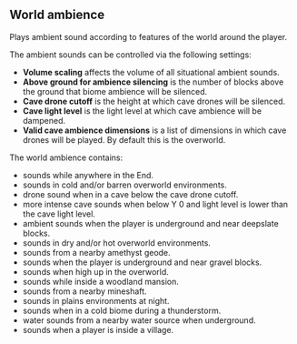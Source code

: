 ## World ambience

Plays ambient sound according to features of the world around the player.

The ambient sounds can be controlled via the following settings:

- **Volume scaling** affects the volume of all situational ambient sounds.
- **Above ground for ambience silencing** is the number of blocks above the ground that biome ambience will be silenced.
- **Cave drone cutoff** is the height at which cave drones will be silenced.
- **Cave light level** is the light level at which cave ambience will be dampened.
- **Valid cave ambience dimensions** is a list of dimensions in which cave drones will be played. By default this is the overworld.

The world ambience contains:

- sounds while anywhere in the End.
- sounds in cold and/or barren overworld environments.
- drone sound when in a cave below the cave drone cutoff.
- more intense cave sounds when below Y 0 and light level is lower than the cave light level.
- ambient sounds when the player is underground and near deepslate blocks.
- sounds in dry and/or hot overworld environments.
- sounds from a nearby amethyst geode.
- sounds when the player is underground and near gravel blocks.
- sounds when high up in the overworld.
- sounds while inside a woodland mansion.
- sounds from a nearby mineshaft.
- sounds in plains environments at night.
- sounds when in a cold biome during a thunderstorm.
- water sounds from a nearby water source when underground.
- sounds when a player is inside a village.